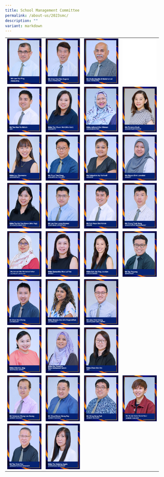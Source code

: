 ```yaml
---
title: School Management Committee
permalink: /about-us/2023smc/
description: ""
variant: markdown
---
```

<style>
    td, th {
       border: none!important;
    }
</style>


|||||
| :-: | :-: | :-: | :-: |
|![](/images/2MRLAM.jpg)|![](/images/mr%20chan%20yew%20ren%20eugene.jpg)|![](/images/mr%20sheik%20alaudin%20b%20mohd%20ismail.jpg)|![](/images/blankblank.jpg)|
|![](/images/10%20mr%20tan%20han%20yu%20melvin.jpg)|![](/images/09%20mdm%20tan%20chuen%20wei%20(mrs%20goh).jpg)|![](/images/04%20mdm%20julianah%20bte%20othman.jpg)|![](/images/ms%20florence%20kuek.jpg)|
|![](/images/05%20mdm%20lau%20charmaine.jpg)|![](/images/07%20mr%20phua%20tian%20peng.jpg)|![](/images/08%20ms%20subashini%20ap%20varlivell08.jpg)|![](/images/02%20ms%20diyana%20binti%20jumahat.jpg)|
|![](/images/11%20mdm%20tay%20kai%20yun%20karen%20(mrs%20yap).jpg)|![](/images/06%20mr%20lee%20yee%20leong%20keynes.jpg)|![](/images/03%20mr%20goh%20huan%20bok%20kelvin.jpg)|![](/images/01%20mr%20chong%20teck%20seng.jpg)|
|![](/images/amizah%20sh%20ml.jpg)|![](/images/21%20mdm%20samantha%20woo%20lai%20yee.jpg)|![](/images/17%20mdm%20goh%20jia%20ying%20jocelyn.jpg)|![](/images/22%20mr%20tay%20peiyong.jpg)|
|![](/images/16%20dr%20choe%20kee%20cheng.jpg)|![](/images/20%20mdm%20renuka%20devi%20do%20ragunathan.jpg)|![](/images/18%20mr%20liew%20chiat%20siang.jpg)||
|![](/images/15%20mdm%20chin%20hui%20jing.jpg)|![](/images/19%20mdm%20nur%20amalina%20binte%20mohamed%20salleh.jpg)|![](/images/14%20mdm%20chew%20wei%20xin.jpg)||
|![](/images/coleman%20chong.jpg)|![](/images/ray%20chua.jpg)|![](/images/hong%20tatt.jpg)|![](/images/2_nuriah_ST.jpg)|
|![](/images/mr%20tay%20chek%20foo.jpg)|![](/images/mdm%20tan%20huiping%20apple.jpg)|||